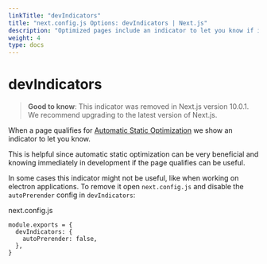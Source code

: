 ```yaml
---
linkTitle: "devIndicators"
title: "next.config.js Options: devIndicators | Next.js"
description: "Optimized pages include an indicator to let you know if it's being statically optimized. You can opt-out of it here."
weight: 4
type: docs
---
```


# devIndicators

> **Good to know**: This indicator was removed in Next.js version 10.0.1. We recommend upgrading to the latest version of Next.js.
> 

When a page qualifies for [Automatic Static Optimization](/nextjs/13.5/using-pages-router/building-your-application/rendering/automatic-static-optimization) we show an indicator to let you know.

This is helpful since automatic static optimization can be very beneficial and knowing immediately in development if the page qualifies can be useful.

In some cases this indicator might not be useful, like when working on electron applications. To remove it open `next.config.js` and disable the `autoPrerender` config in `devIndicators`:


next.config.js
```
module.exports = {
  devIndicators: {
    autoPrerender: false,
  },
}
```
